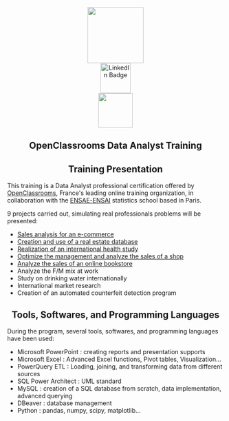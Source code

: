 <div id="header" align="center">
  <img src="https://miro.medium.com/max/1400/1*a-HMfeg5w-W02Nrw21iPtg.gif" width="130"/>
</div>

<div id="badges" align="center">
  <a href="https://www.linkedin.com/in/kamel-badar-4649b3195/">
    <img src="https://img.shields.io/badge/LinkedIn-blue?style=for-the-badge&logo=linkedin&logoColor=white" alt="LinkedIn Badge" width="70"/>
  </a>
</div>

<div id="badges" align="center">
  <img src="https://komarev.com/ghpvc/?username=kamchigo&style=flat-square&color=blue" alt="" width="80"/>
</div>

<h2 align="center">
  OpenClassrooms Data Analyst Training
  </h2>

<h2 align="center">
 Training Presentation
  </h2>

This training is a Data Analyst professional certification offered by [OpenClassrooms](https://openclassrooms.com/fr/), France's leading online training organization, in collaboration with the [ENSAE-ENSAI](https://www.lecepe.fr/) statistics school based in Paris. 

9 projects carried out, simulating real professionals problems will be presented:
- [Sales analysis for an e-commerce](https://github.com/Kamchigo/OpenClassrooms/tree/main/Project%201%20:%20Sales%20analysis%20for%20an%20e-commerce)
- [Creation and use of a real estate database](https://github.com/Kamchigo/OpenClassrooms/tree/main/Project%202%20:%20Creation%20and%20use%20of%20a%20real%20estate%20database)
- [Realization of an international health study](https://github.com/Kamchigo/OpenClassrooms/tree/main/Project%203:%20Realization%20of%20an%20international%20health%20study)
- [Optimize the management and analyze the sales of a shop](https://github.com/Kamchigo/OpenClassrooms/tree/main/Project%204%20:%20Optimize%20the%20management%20and%20analyze%20the%20sales%20of%20a%20shop)
- [Analyze the sales of an online bookstore](https://github.com/Kamchigo/OpenClassrooms/tree/main/Project%205%20:%20Analyze%20the%20sales%20of%20a%20bookstore)
- Analyze the F/M mix at work
- Study on drinking water internationally
- International market research
- Creation of an automated counterfeit detection program

<h2 align="center">
 Tools, Softwares, and Programming Languages
  </h2>
  
  During the program, several tools, softwares, and programming languages have been used: 
  - Microsoft PowerPoint : creating reports and presentation supports
  - Microsoft Excel : Advanced Excel functions, Pivot tables, Visualization...
  - PowerQuery ETL : Loading, joining, and transforming data from different sources
  - SQL Power Architect : UML standard
  - MySQL : creation of a SQL database from scratch, data implementation, advanced querying 
  - DBeaver : database management
  - Python : pandas, numpy, scipy, matplotlib...
  
  
  
